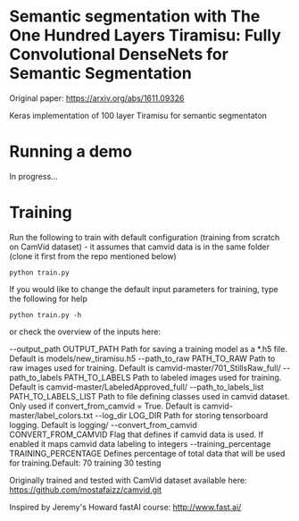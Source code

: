 # Semantic segmentation with The One Hundred Layers Tiramisu: Fully Convolutional DenseNets for Semantic Segmentation

Original paper:
https://arxiv.org/abs/1611.09326

Keras implementation of 100 layer Tiramisu for semantic segmentaton

# Running a demo
In progress...

# Training

Run the following to train with default configuration (training from scratch on CamVid dataset) - it assumes that camvid data is in the same folder (clone it first from the repo mentioned below)
```
python train.py
```

If you would like to change the default input parameters for training, type the following for help
```
python train.py -h
```

or check the overview of the inputs here:

 --output_path OUTPUT_PATH
                        Path for saving a training model as a *.h5 file.
                        Default is models/new_tiramisu.h5
  --path_to_raw PATH_TO_RAW
                        Path to raw images used for training. Default is
                        camvid-master/701_StillsRaw_full/
  --path_to_labels PATH_TO_LABELS
                        Path to labeled images used for training. Default is
                        camvid-master/LabeledApproved_full/
  --path_to_labels_list PATH_TO_LABELS_LIST
                        Path to file defining classes used in camvid dataset.
                        Only used if convert_from_camvid = True. Default is
                        camvid-master/label_colors.txt
  --log_dir LOG_DIR     Path for storing tensorboard logging. Default is
                        logging/
  --convert_from_camvid CONVERT_FROM_CAMVID
                        Flag that defines if camvid data is used. If enabled
                        it maps camvid data labeling to integers
  --training_percentage TRAINING_PERCENTAGE
                        Defines percentage of total data that will be used for
                        training.Default: 70 training 30 testing

Originally trained and tested with CamVid dataset available here: https://github.com/mostafaizz/camvid.git

Inspired by Jeremy's Howard fastAI course: http://www.fast.ai/
